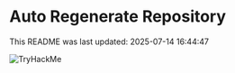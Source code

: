 # Auto Regenerate Repository

This README was last updated: 2025-07-14 16:44:47

 ![TryHackMe](https://tryhackme.com/badge/533634)